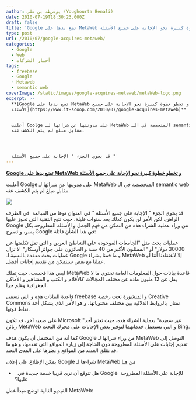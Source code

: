 ```yaml
---
author: يوغرطة بن علي (Youghourta Benali)
date: 2010-07-19T18:30:23.000Z
draft: false
title: 'Google تضع يدها على MetaWeb و تخطو خطوة كبيرة نحو الإجابة على جميع الأسئلة  '
type: post
url: /2010/07/google-acquires-metaweb/
categories:
  - Google
  - Web
  - أخبار الشركات
tags:
  - freebase
  - Google
  - Metaweb
  - semantic web
coverImage: /static/images/google-acquires-metaweb/metaWeb-logo.png
excerpt: >-
  **[Google تضع يدها على MetaWeb و تخطو خطوة كبيرة نحو الإجابة على جميع
  الأسئلة](https://www.it-scoop.com/2010/07/google-acquires-metaweb)**


  أعلنت Goolge على مدونتها عن شرائها لـ MetaWeb المتخصصة في الـ semantic web
  مقابل مبلغ لم يتم الكشف عنه.




  قد يحوي الجزء " الإجابة على جميع الأسئلة "
---
```

**[Google تضع يدها على MetaWeb و تخطو خطوة كبيرة نحو الإجابة على جميع الأسئلة](https://www.it-scoop.com/2010/07/google-acquires-metaweb)**

أعلنت Goolge على مدونتها عن شرائها لـ MetaWeb المتخصصة في الـ semantic web مقابل مبلغ لم يتم الكشف عنه.

![](/static/images/google-acquires-metaweb/metaWeb-logo.png)

قد يحوي الجزء " الإجابة على جميع الأسئلة " في العنوان نوعا من المبالغة  في الظرف الراهن، لكن الأمر لن يكون كذلك بعد سنوات قليلة، حيث تتيح التقنية التي تحوز عليها Google من وراء عملية الشراء هذه من التمكن من فهم الجمل و الأسئلة المطروحة بكل يسر، و تصرح Google في هذا الشأن قائلة:

عمليات بحث مثل "الجامعات الموجودة على الشاطئ الغربي و التي تقل تكلفتها عن 30000 دولار" أو "الممثلون الأكبر من 40 سنة و الحائزون على جوائز أوسكار"  لا تزال عمليات بحث معقدة بالنسبة لـ Google و ما قمنا بشراء MetaWeb إلا لاعتقادنا أننا لو عملنا مع بعض سنتمكن من تقديم إجابات أفضل.

ليس هذا فحسب، حيث تملك MetaWeb قاعدة بيانات حول المعلومات العامة تحتوي ما لا يقل عن 12 مليون مادة عن مختلف المجالات كالأفلام و الكتب و المشاهير و الأماكن الجغرافية وهلم جرا.

قاعدة البيانات هذه و التي تسمى freebase و المنشورة تحت رخصة Creative Commons تمتاز  بالروابط الدلالية بين مختلف محتوياتها، و هو الأمر الذي يشكل أحد نقاط قوتها.

على صعيد آخر، قد تكون Microsoft "غير سعيدة" بعملية الشراء هذه، حيث تعتبر أحد زبائن MetaWeb و التي تستعمل خدماتهما لتوفير بعض الإجابات على محرك البحث Bing.

كما أنه من المحتمل أن يكون هدف Google من وراء شرائها لـ MetaWeb التوصل إلى تقديم إجابات على الأسئلة المطروحة دون الحاجة إلى زيارة المواقع التي تقدمها، و هو ما قد يقلق العديد من المواقع و يضرها على المدى البعيد.

يمكن الإطلاع على إعلان Google شراءها لـ MetaWeb من [هنا](http://googleblog.blogspot.com/2010/07/deeper-understanding-with-metaweb.html)

-     هل تتوقع أن نرى قريبا خدمة جديدة في Google للإجابة على الأسئلة المطروحة  عليها؟

الفيديو التالية توضح مبدأ عمل MetaWeb:
